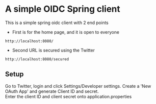 # A simple OIDC Spring client

This is a simple spring oidc client with 2 end points

* First is for the home page, and it is open to everyone
``` 
http://localhost:8080/ 
```

* Second URL is secured using the Twitter
``` 
http://localhost:8080/secured
```


## Setup
Go to Twitter, login and click Settings/Developer settings.  Create a 'New OAuth App' and generate Client ID and secret.  
Enter the client ID and client secret onto application.properties